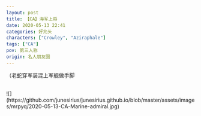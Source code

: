 ```yaml
---
layout: post
title: 【CA】海军上将
date: 2020-05-13 22:41
categories: 好兆头
characters: ["Crowley", "Aziraphale"]
tags: ["CA"]
pov: 第三人称
origin: 名人朋友圈
---
```


（老蛇穿军装混上军舰做手脚

<br>
![](https://github.com/junesirius/junesirius.github.io/blob/master/assets/images/mrpyq/2020-05-13-CA-Marine-admiral.jpg)
